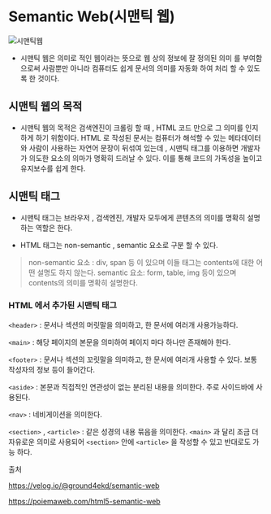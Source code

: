 # Semantic Web(시맨틱 웹)

![시맨틱웹](https://velog.velcdn.com/images%2Fground4ekd%2Fpost%2F8f78906b-453e-4bd1-b87e-30efc7bbd164%2Fimage.png)

- 시맨틱 웹은 의미로 적인 웹이라는 뜻으로 웹 상의 정보에 잘 정의된 의미 를 부여함으로써 사람뿐만 아니라 컴퓨터도 쉽게 문서의 의미를 자동화 하여 처리 할 수 있도록 한 것이다. 

## 시맨틱 웹의 목적

- 시맨틱 웹의 목적은 검색엔진이 크롤링 할 때 , HTML 코드 만으로 그 의미를 인지하게 하기 위함이다. HTML 로 작성된 문서는 컴퓨터가 해석할 수 있는 메타데이터와 사람이 사용하는 자연어 문장이 뒤섞여 있는데 , 시맨틱 태그를 이용하면 개발자가 의도한 요소의 의마가 명확히 드러날 수 있다. 이를 통해 코드의 가독성을 높이고 유지보수를 쉽게 한다. 

## 시맨틱 태그
- 시맨틱 태그는 브라우저 , 검색엔진, 개발자 모두에게 콘텐츠의 의미를 명확히 설명하는 역할은 한다. 

- HTML 태그는 non-semantic , semantic 요소로 구분 할 수 있다.

> non-semantic 요소 : div, span 등 이 있으며 이들 태그는 contents에 대한 어떤 설명도 하지 않는다. 
> semantic 요소: form, table, img 등이 있으며 contents의 의미를 명확히 설명한다.

### HTML 에서 추가된 시맨틱 태그

`<header>` : 문서나 섹션의 머릿말을 의미하고, 한 문서에 여러개 사용가능하다.

`<main>` : 해당 페이지의 본문을 의미하여 페이지 마다 하나만 존재해야 한다.

`<footer>` : 문서나 섹션의 꼬릿말을 의미하고, 한 문서에 여러개 사용할 수 있다. 보통 작성자의 정보 등이 들어간다.

`<aside>` : 본문과 직접적인 연관성이 없는 분리된 내용을 의미한다. 주로 사이드바에 사용된다.

`<nav>` : 네비게이션을 의미한다.

`<section>` , `<article>` : 같은 성경의 내용 묶음을 의미한다. `<main>`  과 달리 조금 더 자유로운 의미로 사용되어 `<section>` 안에 `<article>` 을 작성할 수 있고 반대로도 가능 하다.  

출처 

https://velog.io/@ground4ekd/semantic-web

https://poiemaweb.com/html5-semantic-web